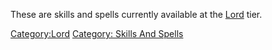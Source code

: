 These are skills and spells currently available at the
[Lord](:Category:Lord.md "wikilink") tier.

[Category:Lord](Category:Lord "wikilink") [Category: Skills And
Spells](Category:_Skills_And_Spells "wikilink")
